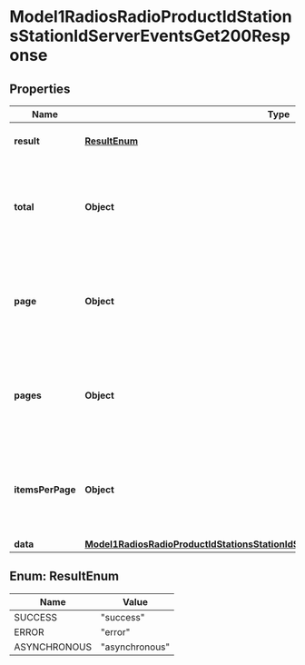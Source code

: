 

# Model1RadiosRadioProductIdStationsStationIdServerEventsGet200Response


## Properties

| Name | Type | Description | Notes |
|------------ | ------------- | ------------- | -------------|
|**result** | [**ResultEnum**](#ResultEnum) | Result of the HTTP request |  |
|**total** | **Object** | Total number of items Added when using query parameter &#x60;page&#x60;  |  [optional] |
|**page** | **Object** | Number of the current page Added when using query parameter &#x60;page&#x60;  |  [optional] |
|**pages** | **Object** | Total number of pages Added when using query parameter &#x60;page&#x60;  |  [optional] |
|**itemsPerPage** | **Object** | Number of items per page Added when using query parameter &#x60;page&#x60;  |  [optional] |
|**data** | [**Model1RadiosRadioProductIdStationsStationIdServerEventsGet200ResponseAllOfData**](Model1RadiosRadioProductIdStationsStationIdServerEventsGet200ResponseAllOfData.md) |  |  [optional] |



## Enum: ResultEnum

| Name | Value |
|---- | -----|
| SUCCESS | &quot;success&quot; |
| ERROR | &quot;error&quot; |
| ASYNCHRONOUS | &quot;asynchronous&quot; |



